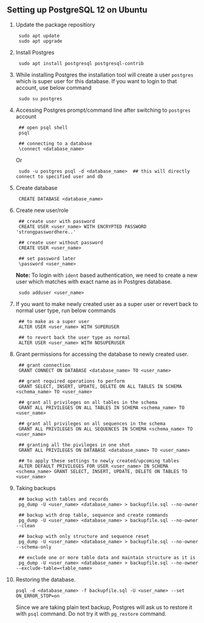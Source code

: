 ## Setting up PostgreSQL 12 on Ubuntu

1. Update the package repositiory

        sudo apt update
        sudo apt upgrade

2. Install Postgres

        sudo apt install postgresql postgresql-contrib

3. While installing Postgres the installation tool will create a user `postgres` which is super user for this database. If you want to login to that account, use below command

        sudo su postgres

4. Accessing Postgres prompt/command line after switching to `postgres` account

        ## open psql shell
        psql

        ## connecting to a database
        \connect <database_name>

   Or

        sudo -u postgres psql -d <database_name>  ## this will directly connect to specified user and db

5. Create database

        CREATE DATABASE <database_name>

6. Create new user/role

        ## create user with password
        CREATE USER <user_name> WITH ENCRYPTED PASSWORD 'strongpasswordhere..'

        ## create user without password
        CREATE USER <user_name>

        ## set password later
        \password <user_name>

   **Note:** To login with `ident` based authentication, we need to create a new user which matches with exact name as in Postgres database.

        sudo adduser <user_name>

7. If you want to make newly created user as a super user or revert back to normal user type, run below commands

        ## to make as a super user
        ALTER USER <user_name> WITH SUPERUSER

        ## to revert back the user type as normal
        ALTER USER <user_name> WITH NOSUPERUSER

8. Grant permissions for accessing the database to newly created user.

        ## grant connection
        GRANT CONNECT ON DATABASE <database_name> TO <user_name>

        ## grant required operations to perform
        GRANT SELECT, INSERT, UPDATE, DELETE ON ALL TABLES IN SCHEMA <schema_name> TO <user_name>

        ## grant all privileges on all tables in the schema
        GRANT ALL PRIVILEGES ON ALL TABLES IN SCHEMA <schema_name> TO <user_name>

        ## grant all privileges on all sequences in the schema
        GRANT ALL PRIVILEGES ON ALL SEQUENCES IN SCHEMA <schema_name> TO <user_name>

        ## granting all the pivileges in one shot
        GRANT ALL PRIVILEGES ON DATABASE <database_name> TO <user_name>

        ## to apply these settings to newly created/upcoming tables
        ALTER DEFAULT PRIVILEGES FOR USER <user_name> IN SCHEMA <schema_name> GRANT SELECT, INSERT, UPDATE, DELETE ON TABLES TO <user_name>

9. Taking backups

        ## backup with tables and records
        pg_dump -U <user_name> <database_name> > backupfile.sql --no-owner

        ## backup with drop table, sequence and create commands
        pg_dump -U <user_name> <database_name> > backupfile.sql --no-owner --clean

        ## backup with only structure and sequence reset
        pg_dump -U <user_name> <database_name> > backupfile.sql --no-owner --schema-only

        ## exclude one or more table data and maintain structure as it is
        pg_dump -U <user_name> <database_name> > backupfile.sql --no-owner --exclude-table=<table_name>

10. Restoring the database.

        psql -d <database_name> -f backupfile.sql -U <user_name> --set ON_ERROR_STOP=on

    Since we are taking plain text backup, Postgres will ask us to restore it with `psql` command. Do not try it with `pg_restore` command.